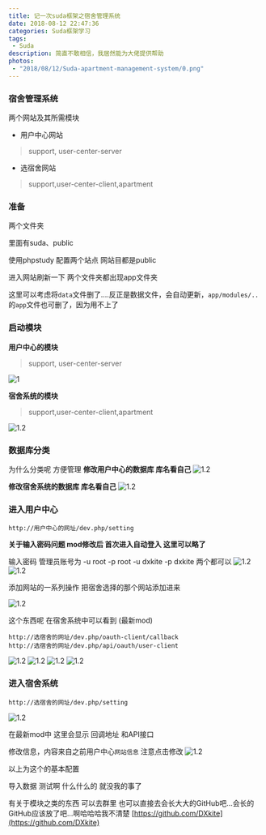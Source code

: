 ```yaml
---
title: 记一次suda框架之宿舍管理系统
date: 2018-08-12 22:47:36
categories: Suda框架学习
tags:
 - Suda
description: 简直不敢相信，我居然能为大佬提供帮助
photos:
 - "2018/08/12/Suda-apartment-management-system/0.png"
---
```


### 宿舍管理系统

两个网站及其所需模块
 - 用户中心网站
 >support, user-center-server
 - 选宿舍网站
 >support,user-center-client,apartment

### 准备
两个文件夹

里面有suda、public

使用phpstudy 配置两个站点 网站目都是public

进入网站刷新一下 两个文件夹都出现app文件夹

这里可以考虑将`data`文件删了....反正是数据文件，会自动更新，`app/modules/..`的`app`文件也可删了，因为用不上了
### 启动模块

**用户中心的模块**
>support, user-center-server

![1](Suda-apartment-management-system/1.png)

**宿舍系统的模块**
>support,user-center-client,apartment

![1.2](Suda-apartment-management-system/1.2.png)

### 数据库分类
为什么分类呢 方便管理
**修改用户中心的数据库 库名看自己**
![1.2](Suda-apartment-management-system/10.png)

**修改宿舍系统的数据库 库名看自己**
![1.2](Suda-apartment-management-system/11.png)

### 进入用户中心

`http://用户中心的网址/dev.php/setting`

**关于输入密码问题 mod修改后 首次进入自动登入 这里可以略了**

输入密码
管理员账号为
-u root -p root
-u dxkite -p dxkite
两个都可以
![1.2](Suda-apartment-management-system/8.png)
![1.2](Suda-apartment-management-system/9.png)

添加网站的一系列操作 把宿舍选择的那个网站添加进来

![1.2](Suda-apartment-management-system/3.png)

这个东西呢 在宿舍系统中可以看到 (最新mod)
```
http://选宿舍的网址/dev.php/oauth-client/callback
http://选宿舍的网址/dev.php/api/oauth/user-client
```
![1.2](Suda-apartment-management-system/4.png)
![1.2](Suda-apartment-management-system/5.png)
![1.2](Suda-apartment-management-system/6.png)
![1.2](Suda-apartment-management-system/7.png)


### 进入宿舍系统

`http://选宿舍的网址/dev.php/setting`


![1.2](Suda-apartment-management-system/12.png)

在最新mod中  这里会显示 回调地址 和API接口

修改信息，内容来自之前用户中心`网站信息` 注意点击修改
![1.2](Suda-apartment-management-system/13.png)

以上为这个的基本配置

导入数据 测试啊 什么什么的
就没我的事了

有关于模块之类的东西 可以去群里
也可以直接去会长大大的GitHub吧...会长的GitHub应该放了吧...啊哈哈哈我不清楚
[https://github.com/DXkite](https://github.com/DXkite)
